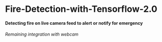 # Fire-Detection-with-Tensorflow-2.0
#### Detecting fire on live camera feed to alert or notify for emergency<br>
###### Remaining integration with webcam
